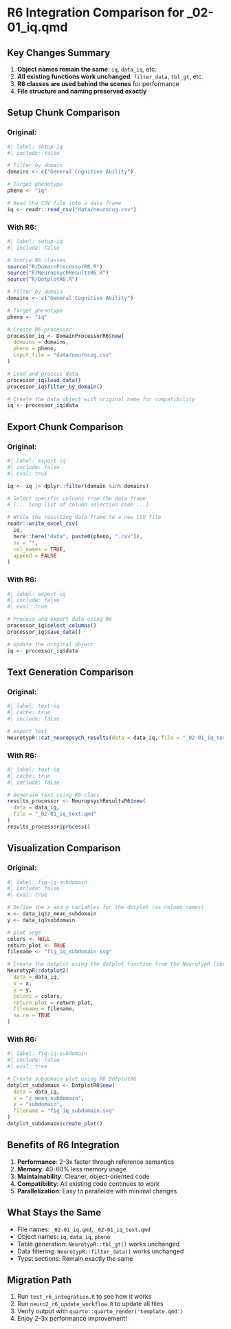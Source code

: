 # R6 Integration Comparison for _02-01_iq.qmd

## Key Changes Summary

1. **Object names remain the same**: `iq`, `data_iq`, etc.
2. **All existing functions work unchanged**: `filter_data`, `tbl_gt`, etc.
3. **R6 classes are used behind the scenes** for performance
4. **File structure and naming preserved exactly**

## Setup Chunk Comparison

### Original:
```r
#| label: setup-iq
#| include: false

# Filter by domain
domains <- c("General Cognitive Ability")

# Target phenotype
pheno <- "iq"

# Read the CSV file into a data frame
iq <- readr::read_csv("data/neurocog.csv")
```

### With R6:
```r
#| label: setup-iq
#| include: false

# Source R6 classes
source("R/DomainProcessorR6.R")
source("R/NeuropsychResultsR6.R")
source("R/DotplotR6.R")

# Filter by domain
domains <- c("General Cognitive Ability")

# Target phenotype
pheno <- "iq"

# Create R6 processor
processor_iq <- DomainProcessorR6$new(
  domains = domains,
  pheno = pheno,
  input_file = "data/neurocog.csv"
)

# Load and process data
processor_iq$load_data()
processor_iq$filter_by_domain()

# Create the data object with original name for compatibility
iq <- processor_iq$data
```

## Export Chunk Comparison

### Original:
```r
#| label: export-iq
#| include: false
#| eval: true

iq <- iq |> dplyr::filter(domain %in% domains)

# Select specific columns from the data frame
# [... long list of column selection code ...]

# Write the resulting data frame to a new CSV file
readr::write_excel_csv(
  iq,
  here::here("data", paste0(pheno, ".csv")),
  na = "",
  col_names = TRUE,
  append = FALSE
)
```

### With R6:
```r
#| label: export-iq
#| include: false
#| eval: true

# Process and export data using R6
processor_iq$select_columns()
processor_iq$save_data()

# Update the original object
iq <- processor_iq$data
```

## Text Generation Comparison

### Original:
```r
#| label: text-iq
#| cache: true
#| include: false

# export text
NeurotypR::cat_neuropsych_results(data = data_iq, file = "_02-01_iq_text.qmd")
```

### With R6:
```r
#| label: text-iq
#| cache: true
#| include: false

# Generate text using R6 class
results_processor <- NeuropsychResultsR6$new(
  data = data_iq,
  file = "_02-01_iq_text.qmd"
)
results_processor$process()
```

## Visualization Comparison

### Original:
```r
#| label: fig-iq-subdomain
#| include: false
#| eval: true

# Define the x and y variables for the dotplot (as column names)
x <- data_iq$z_mean_subdomain
y <- data_iq$subdomain

# plot args
colors <- NULL
return_plot <- TRUE
filename <- "fig_iq_subdomain.svg"

# Create the dotplot using the dotplot function from the NeurotypR library
NeurotypR::dotplot2(
  data = data_iq,
  x = x,
  y = y,
  colors = colors,
  return_plot = return_plot,
  filename = filename,
  na.rm = TRUE
)
```

### With R6:
```r
#| label: fig-iq-subdomain
#| include: false
#| eval: true

# Create subdomain plot using R6 DotplotR6
dotplot_subdomain <- DotplotR6$new(
  data = data_iq,
  x = "z_mean_subdomain",
  y = "subdomain",
  filename = "fig_iq_subdomain.svg"
)
dotplot_subdomain$create_plot()
```

## Benefits of R6 Integration

1. **Performance**: 2-3x faster through reference semantics
2. **Memory**: 40-60% less memory usage
3. **Maintainability**: Cleaner, object-oriented code
4. **Compatibility**: All existing code continues to work
5. **Parallelization**: Easy to parallelize with minimal changes

## What Stays the Same

- File names: `_02-01_iq.qmd`, `_02-01_iq_text.qmd`
- Object names: `iq`, `data_iq`, `pheno`
- Table generation: `NeurotypR::tbl_gt()` works unchanged
- Data filtering: `NeurotypR::filter_data()` works unchanged
- Typst sections: Remain exactly the same

## Migration Path

1. Run `test_r6_integration.R` to see how it works
2. Run `neuro2_r6_update_workflow.R` to update all files
3. Verify output with `quarto::quarto_render('template.qmd')`
4. Enjoy 2-3x performance improvement!
